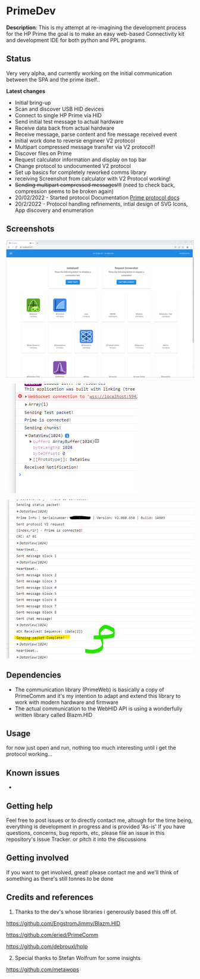
# PrimeDev

**Description**: 
This is my attempt at re-imagining the development process for the HP Prime
the goal is to make an easy web-based Connectivity kit and development IDE for both
python and PPL programs. 

## Status
Very very alpha, and currently working on the initial communication between the SPA and the prime itself..

**Latest changes**
- Initial bring-up
- Scan and discover USB HID devices
- Connect to single HP Prime via HID
- Send initial test message to actual hardware
- Receive data back from actual hardware
- Receive message, parse content and fire message received event
- Initial work done to reverse engineer V2 protocol
- Multipart compressed message transfer via V2 protocol!!
- Discover files on Prime
- Request calculator information and display on top bar
- Change protocol to undocumented V2 protocol
- Set up basics for completely reworked comms library
- receiving Screenshot from calculator with V2 Protocol working!
- ~~Sending multipart compressed messages!!!~~ (need to check back, compression seems to be broken again)
- 20/02/2022 - Started protocol Documentation [Prime protocol docs](https://github.com/BeatSkip/PrimeDev/wiki/HP-Prime---USB-HID-Packetizing-protocol)
- 20/2/2022 - Protocol handling refinements, intial design of SVG Icons, App discovery and enumeration




## Screenshots

![intro](https://github.com/BeatSkip/PrimeDev/blob/master/img/screenshot_intro.png?raw=true)


![return data](https://github.com/BeatSkip/PrimeDev/blob/master/img/screenshot_received.png?raw=true)


![screenshot](https://github.com/BeatSkip/PrimeDev/blob/master/img/img_multipartcompressedtransfer.png?raw=true)


## Dependencies

- The communication library (PrimeWeb) is basically a copy of PrimeComm and it's my intention to adapt and extend this library to work with modern hardware and firmware
- The actual communication to the WebHID API is using a wonderfully written library called Blazm.HID


## Usage

for now just open and run, nothing too much interesting until i get the protocol working...

## Known issues

-

## Getting help

Feel free to post issues or to directly contact me, altough for the time being, everything is development in progress and is provided 'As-is'
If you have questions, concerns, bug reports, etc, please file an issue in this repository's Issue Tracker. or pitch it into the discussions

  

## Getting involved
If you want to get involved, great! please contact me and we'll think of something as there's still tonnes to be done

  

## Credits and references

  

1. Thanks to the dev's whose libraries i generously based this off of.

https://github.com/EngstromJimmy/Blazm.HID

https://github.com/eried/PrimeComm

https://github.com/debrouxl/hplp

2. Special thanks to Stefan Wolfrum for some insights

https://github.com/metawops